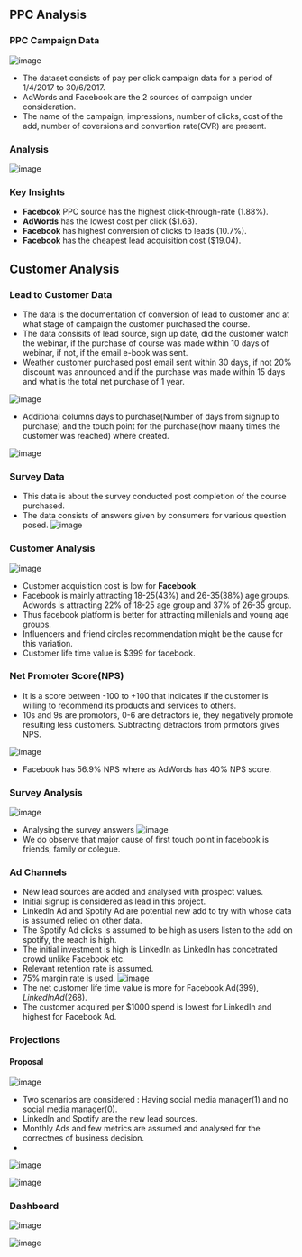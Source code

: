 ## PPC Analysis 

### PPC Campaign Data 
![image](https://github.com/pooja614/Data-Analytics/assets/69869583/e67565c3-f2cb-42a7-85eb-2146f01be5bb)
- The dataset consists of pay per click campaign data for a period of 1/4/2017 to 30/6/2017.
- AdWords and Facebook are the 2 sources of campaign under consideration.  
- The name of the campaign, impressions, number of clicks, cost of the add, number of coversions and convertion rate(CVR) are present.



### Analysis
![image](https://github.com/pooja614/Data-Analytics/assets/69869583/f4aaae6d-5527-47d3-b019-b288f2a4f36a)

### Key Insights 
- <b>Facebook</b> PPC source has the highest click-through-rate (1.88%). 
- <b>AdWords</b> has the lowest cost per click ($1.63). 
- <b>Facebook</b> has highest conversion of clicks to leads (10.7%). 
- <b>Facebook</b> has the cheapest lead acquisition cost ($19.04). 

## Customer Analysis 

### Lead to Customer Data 
- The data is the documentation of conversion of lead to customer and at what stage of campaign the customer purchased the course. 
- The data consisits of lead source, sign up date, did the customer watch the webinar, if the purchase of course was made within 10 days of webinar, if not, if the email e-book was sent.
- Weather customer purchased post email sent within 30 days, if not 20% discount was announced and if the purchase was made within 15 days and what is the total net purchase of 1 year. 

![image](https://github.com/pooja614/Data-Analytics/assets/69869583/54ddd614-69b8-4eb7-90d7-9446e7b2a60f) 

- Additional columns days to purchase(Number of days from signup to purchase) and the touch point for the purchase(how maany times the customer was reached)  where created.

![image](https://github.com/pooja614/Data-Analytics/assets/69869583/9fa701bb-896b-4b3a-8203-313841b12940)

### Survey Data 
- This data is about the survey conducted post completion of the course purchased. 
- The data consists of answers given by consumers for various question posed.
![image](https://github.com/pooja614/Data-Analytics/assets/69869583/dbf6947e-a96b-4643-b7b1-3913273fb977)


### Customer Analysis 
![image](https://github.com/pooja614/Data-Analytics/assets/69869583/1e53b196-b256-4afe-883e-9b54318d697b)

- Customer acquisition cost is low for <b>Facebook</b>.
- Facebook is mainly attracting 18-25(43%) and 26-35(38%) age groups. Adwords is attracting 22% of 18-25 age group and 37% of 26-35 group.
- Thus facebook platform is better for attracting millenials and young age groups.
- Influencers and friend circles recommendation might be the cause for this variation.
- Customer life time value is $399 for facebook.

### Net Promoter Score(NPS)
- It is a score between -100 to +100 that indicates if the customer is willing to recommend its products and services to others. 
- 10s and 9s are promotors, 0-6 are detractors ie, they negatively promote resulting less customers.
Subtracting detractors from prmotors gives NPS. 

![image](https://github.com/pooja614/Data-Analytics/assets/69869583/9afabf6f-1b6e-4191-958d-2cb7f4d27c8c)
- Facebook has 56.9% NPS where as AdWords has 40% NPS score.

### Survey Analysis 
![image](https://github.com/pooja614/Data-Analytics/assets/69869583/4798100e-7d0c-4023-9d82-bf8616443cf0)

- Analysing the survey answers
![image](https://github.com/pooja614/Data-Analytics/assets/69869583/4c1a4ae9-559d-4fda-b4d6-d879f6cb2b3a)
- We do observe that major cause of first touch point in facebook is friends, family or colegue. 

### Ad Channels 
- New lead sources are added and analysed with prospect values.
- Initial signup is considered as lead in this project. 
- LinkedIn Ad and Spotify Ad are potential new add to try with whose data is assumed relied on other data.
- The Spotify Ad clicks is assumed to be high as users listen to the add on spotify, the reach is high.
- The initial investment is high is LinkedIn as LinkedIn has concetrated crowd unlike Facebook etc.
- Relevant retention rate is assumed.
- 75% margin rate is used. 
![image](https://github.com/pooja614/Data-Analytics/assets/69869583/116338e9-6dba-40df-8402-f826ffadddc1)
- The net customer life time value is more for Facebook Ad($399), LinkedIn Ad($268). 
- The customer acquired per $1000 spend is lowest for LinkedIn and highest for Facebook Ad.

### Projections  
#### Proposal 
![image](https://github.com/pooja614/Data-Analytics/assets/69869583/63d7630f-b91c-4868-ab5b-142263a1533f) 

- Two scenarios are considered : Having social media manager(1) and no social media manager(0). 
- LinkedIn and Spotify are the new lead sources.
- Monthly Ads and few metrics are assumed and analysed for the correctnes  of business decision.
- 
![image](https://github.com/pooja614/Data-Analytics/assets/69869583/b780ffcb-56cf-4f06-8eb5-6464af566fc0) 

![image](https://github.com/pooja614/Data-Analytics/assets/69869583/9f2c6737-7e7e-43d2-aafc-744c3f5f969c) 

### Dashboard 

![image](https://github.com/pooja614/Data-Analytics/assets/69869583/299af6d4-5338-40db-bc25-38c1e6cfc09f)

![image](https://github.com/pooja614/Data-Analytics/assets/69869583/9ec1bee4-94e1-478a-8071-b27c51cfac32)


